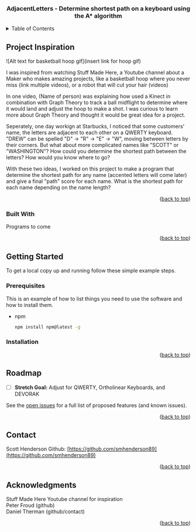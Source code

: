 <div id="top"></div>

<!-- PROJECT LOGO -->
<br />
<div align="center">

  <h3 align="center">AdjacentLetters - Determine shortest path on a keyboard using the A* algorithm</h3>
</div>



<!-- TABLE OF CONTENTS -->
<details>
  <summary>Table of Contents</summary>
  <ol>
    <li>
      <a href="#about-the-project">About The Project</a>
      <ul>
        <li><a href="#built-with">Built With</a></li>
      </ul>
    </li>
    <li>
      <a href="#getting-started">Getting Started</a>
      <ul>
        <li><a href="#prerequisites">Prerequisites</a></li>
        <li><a href="#installation">Installation</a></li>
      </ul>
    </li>
    <li><a href="#usage">Usage</a></li>
    <li><a href="#roadmap">Roadmap</a></li>
    <li><a href="#contributing">Contributing</a></li>
    <li><a href="#acknowledgments">Acknowledgments</a></li>
  </ol>
</details>



<!-- ABOUT THE PROJECT -->
## Project Inspiration

![Alt text for basketball hoop gif](insert link for hoop gif)

I was inspired from watching Stuff Made Here, a Youtube channel about a Maker who makes amazing projects, like a basketball hoop where you never miss (link multiple videos), or a robot that will cut your hair (videos)

In one video, (Name of person) was explaining how used a Kinect in combination with Graph Theory to track a ball midflight to determine where it would land and adjust the hoop to make a shot. I was curious to learn more about Graph Theory and thought it would be great idea for a project.

Seperately, one day workign at Starbucks, I noticed that some customers' name, the letters are adjacent to each other on a QWERTY keyboard. "DREW" can be spelled "D" -> "R" -> "E" -> "W", moving between letters by their corners. But what about more complicated names like "SCOTT" or "WASHINGTON"? How could you determine the shortest path between the letters? How would you know where to go?

With these two ideas, I worked on this project to make a program that determine the shortest path for any name (accented letters will come later) and give a final "path" score for each name. What is the shortest path for each name depending on the name length?

<p align="right">(<a href="#top">back to top</a>)</p>

### Built With

Programs to come

<!-- 
* [React.js](https://reactjs.org/)
* [Redux](https://redux.js.org/)
* [Bootstrap](https://getbootstrap.com)
* [React Icons](https://react-icons.github.io/react-icons/)
* [Open IMDB](http://www.omdbapi.com/) -->

<p align="right">(<a href="#top">back to top</a>)</p>

<!-- GETTING STARTED -->
## Getting Started

To get a local copy up and running follow these simple example steps.

### Prerequisites

This is an example of how to list things you need to use the software and how to install them.
* npm
  ```sh
  npm install npm@latest -g
  ```

### Installation

<p align="right">(<a href="#top">back to top</a>)</p>



<!-- USAGE EXAMPLES -->


<!-- ROADMAP -->
## Roadmap

- [ ] **Stretch Goal:** Adjust for QWERTY, Ortholinear Keyboards, and DEVORAK

See the [open issues](https://github.com/mwoolf87/media-watchlist/issues) for a full list of proposed features (and known issues).

<p align="right">(<a href="#top">back to top</a>)</p>


<!-- CONTACT -->
## Contact

Scott Henderson
Github: [https://github.com/smhenderson89](https://github.com/smhenderson89)

<p align="right">(<a href="#top">back to top</a>)</p>



<!-- ACKNOWLEDGMENTS -->
## Acknowledgments

Stuff Made Here Youtube channel for inspiration <br />
Peter Froud (github) <br />
Daniel Therman (github/contact) <br />

<p align="right">(<a href="#top">back to top</a>)</p>

<!-- MARKDOWN LINKS & IMAGES -->
<!-- https://www.markdownguide.org/basic-syntax/#reference-style-links -->
[product-screenshot]: images/screenshot.png
